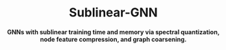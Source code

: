 <div align="center">

# Sublinear-GNN

#### GNNs with sublinear training time and memory via spectral quantization, node feature compression, and graph coarsening. 